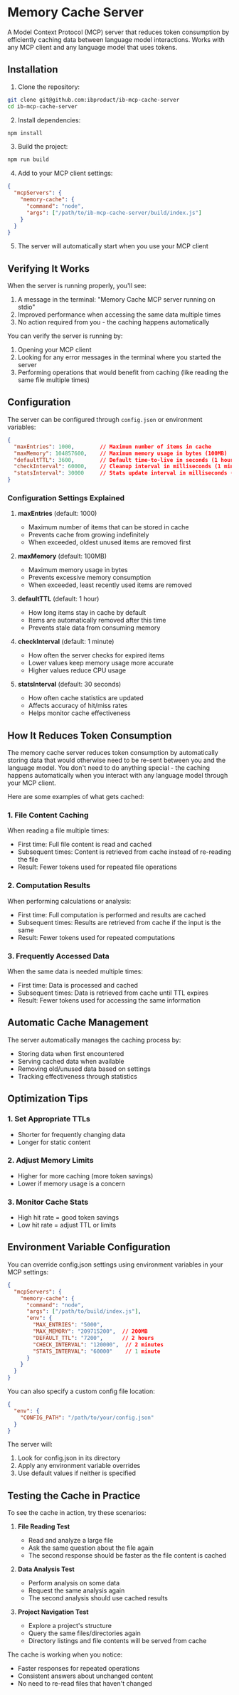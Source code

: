 # Memory Cache Server

A Model Context Protocol (MCP) server that reduces token consumption by efficiently caching data between language model interactions. Works with any MCP client and any language model that uses tokens.

## Installation

1. Clone the repository:
```bash
git clone git@github.com:ibproduct/ib-mcp-cache-server
cd ib-mcp-cache-server
```

2. Install dependencies:
```bash
npm install
```

3. Build the project:
```bash
npm run build
```

4. Add to your MCP client settings:
```json
{
  "mcpServers": {
    "memory-cache": {
      "command": "node",
      "args": ["/path/to/ib-mcp-cache-server/build/index.js"]
    }
  }
}
```

5. The server will automatically start when you use your MCP client

## Verifying It Works

When the server is running properly, you'll see:
1. A message in the terminal: "Memory Cache MCP server running on stdio"
2. Improved performance when accessing the same data multiple times
3. No action required from you - the caching happens automatically

You can verify the server is running by:
1. Opening your MCP client
2. Looking for any error messages in the terminal where you started the server
3. Performing operations that would benefit from caching (like reading the same file multiple times)

## Configuration

The server can be configured through `config.json` or environment variables:

```json
{
  "maxEntries": 1000,        // Maximum number of items in cache
  "maxMemory": 104857600,    // Maximum memory usage in bytes (100MB)
  "defaultTTL": 3600,        // Default time-to-live in seconds (1 hour)
  "checkInterval": 60000,    // Cleanup interval in milliseconds (1 minute)
  "statsInterval": 30000     // Stats update interval in milliseconds (30 seconds)
}
```

### Configuration Settings Explained

1. **maxEntries** (default: 1000)
   - Maximum number of items that can be stored in cache
   - Prevents cache from growing indefinitely
   - When exceeded, oldest unused items are removed first

2. **maxMemory** (default: 100MB)
   - Maximum memory usage in bytes
   - Prevents excessive memory consumption
   - When exceeded, least recently used items are removed

3. **defaultTTL** (default: 1 hour)
   - How long items stay in cache by default
   - Items are automatically removed after this time
   - Prevents stale data from consuming memory

4. **checkInterval** (default: 1 minute)
   - How often the server checks for expired items
   - Lower values keep memory usage more accurate
   - Higher values reduce CPU usage

5. **statsInterval** (default: 30 seconds)
   - How often cache statistics are updated
   - Affects accuracy of hit/miss rates
   - Helps monitor cache effectiveness

## How It Reduces Token Consumption

The memory cache server reduces token consumption by automatically storing data that would otherwise need to be re-sent between you and the language model. You don't need to do anything special - the caching happens automatically when you interact with any language model through your MCP client.

Here are some examples of what gets cached:

### 1. File Content Caching
When reading a file multiple times:
- First time: Full file content is read and cached
- Subsequent times: Content is retrieved from cache instead of re-reading the file
- Result: Fewer tokens used for repeated file operations

### 2. Computation Results
When performing calculations or analysis:
- First time: Full computation is performed and results are cached
- Subsequent times: Results are retrieved from cache if the input is the same
- Result: Fewer tokens used for repeated computations

### 3. Frequently Accessed Data
When the same data is needed multiple times:
- First time: Data is processed and cached
- Subsequent times: Data is retrieved from cache until TTL expires
- Result: Fewer tokens used for accessing the same information

## Automatic Cache Management

The server automatically manages the caching process by:
- Storing data when first encountered
- Serving cached data when available
- Removing old/unused data based on settings
- Tracking effectiveness through statistics

## Optimization Tips

### 1. Set Appropriate TTLs
- Shorter for frequently changing data
- Longer for static content

### 2. Adjust Memory Limits
- Higher for more caching (more token savings)
- Lower if memory usage is a concern

### 3. Monitor Cache Stats
- High hit rate = good token savings
- Low hit rate = adjust TTL or limits

## Environment Variable Configuration

You can override config.json settings using environment variables in your MCP settings:

```json
{
  "mcpServers": {
    "memory-cache": {
      "command": "node",
      "args": ["/path/to/build/index.js"],
      "env": {
        "MAX_ENTRIES": "5000",
        "MAX_MEMORY": "209715200",  // 200MB
        "DEFAULT_TTL": "7200",      // 2 hours
        "CHECK_INTERVAL": "120000",  // 2 minutes
        "STATS_INTERVAL": "60000"    // 1 minute
      }
    }
  }
}
```

You can also specify a custom config file location:
```json
{
  "env": {
    "CONFIG_PATH": "/path/to/your/config.json"
  }
}
```

The server will:
1. Look for config.json in its directory
2. Apply any environment variable overrides
3. Use default values if neither is specified

## Testing the Cache in Practice

To see the cache in action, try these scenarios:

1. **File Reading Test**
   - Read and analyze a large file
   - Ask the same question about the file again
   - The second response should be faster as the file content is cached

2. **Data Analysis Test**
   - Perform analysis on some data
   - Request the same analysis again
   - The second analysis should use cached results

3. **Project Navigation Test**
   - Explore a project's structure
   - Query the same files/directories again
   - Directory listings and file contents will be served from cache

The cache is working when you notice:
- Faster responses for repeated operations
- Consistent answers about unchanged content
- No need to re-read files that haven't changed
